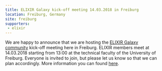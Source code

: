 ```yaml
---
title: ELIXIR Galaxy kick-off meeting 14.03.2018 in Freiburg
location: Freiburg, Germany
site: freiburg
supporters:
 - elixir
---
```


We are happy to announce that we are hosting the [ELIXIR Galaxy community](https://www.elixir-europe.org/about/groups/galaxy-wg) kick-off meeting here in Freiburg. ELIXIR members meet at 14.03.2018 starting from 13:00 at the technical faculty of the University of Freiburg. Everyone is invited to join, but please let us know so that we can plan accordingly. More information you can found [here](http://bit.ly/2F03Pzb).
